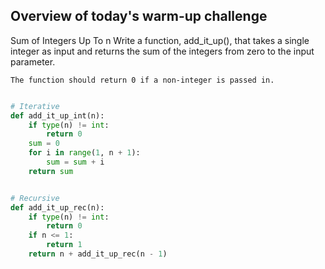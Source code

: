 ## Overview of today's warm-up challenge

Sum of Integers Up To n
    Write a function, add_it_up(), that takes a single integer as input
    and returns the sum of the integers from zero to the input parameter.

    The function should return 0 if a non-integer is passed in.

```python

# Iterative
def add_it_up_int(n):
    if type(n) != int: 
        return 0
    sum = 0
    for i in range(1, n + 1):
        sum = sum + i
    return sum


# Recursive
def add_it_up_rec(n):
    if type(n) != int: 
        return 0
    if n <= 1:
        return 1
    return n + add_it_up_rec(n - 1)

```
